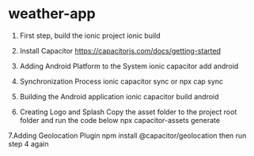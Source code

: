 # weather-app
1. First step, build the ionic project
ionic build
2. Install Capacitor 
https://capacitorjs.com/docs/getting-started
3. Adding Android Platform to the System
ionic capacitor add android
4. Synchronization Process
ionic capacitor sync or npx cap sync
5. Building the Android application
ionic capacitor build android

6. Creating Logo and Splash
Copy the asset folder to the project root folder and run the code below
npx capacitor-assets generate

7.Adding Geolocation Plugin
npm install @capacitor/geolocation then run step 4 again
